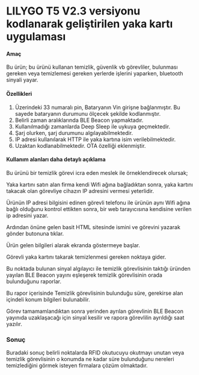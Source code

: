 # LILYGO T5 V2.3 versiyonu kodlanarak geliştirilen yaka kartı uygulaması

#### Amaç
Bu ürün; bu ürünü kullanan temizlik, güvenlik vb görevliler, bulunması gereken veya temizlemesi gereken yerlerde işlerini yaparken, bluetooth sinyali yayar.

#### Özellikleri
1. Üzerindeki 33 numaralı pin, Bataryanın Vin girişne bağlanmıştır. Bu sayede bataryanın durumunu ölçecek şekilde kodlanmıştır.
2. Belirli zaman aralıklarında BLE Beacon yapmaktadır.
3. Kullanılmadığı zamanlarda Deep Sleep ile uykuya geçmektedir.
4. Şarj olurken, şarj durumunu algılayabilmektedir.
5. IP adresi kullanılarak HTTP ile yaka kartına isim verilebilmektedir.
6. Uzaktan kodlanabilmektedir. OTA özelliği eklenmiştir.


#### Kullanım alanları daha detaylı açıklama
Bu ürünü bir temizlik görevi icra eden meslek ile örneklendirecek olursak;

Yaka kartını satın alan firma kendi Wifi ağına bağladıktan sonra, yaka kartını takacak olan görevliye cihazın IP adresini vermesi yeterlidir.

Ürünün IP adresi bilgisini edinen görevli telefonu ile ürünün aynı Wifi ağına bağlı olduğunu kontrol ettikten sonra, bir web tarayıcısına kendisine verilen ip adresini yazar.

Ardından önüne gelen basit HTML sitesinde ismini ve görevini yazarak gönder butonuna tıklar.

Ürün gelen bilgileri alarak ekranda göstermeye başlar.

Görevli yaka kartını takarak temizlenmesi gereken noktaya gider.

Bu noktada bulunan sinyal algılayıcı ile temizlik görevlisinin taktığı üründen yayılan BLE Beacon yayını eşleşerek temizlik görevlisinin orada bulunduğunu raporlar.

Bu rapor içerisinde Temizlik görevlisinin bulunduğu süre, gerekirse alan içindeli konum bilgileri bulunabilir.

Görev tamamamlandıktan sonra yerinden ayrılan görevlinin BLE Beacon yayınıda uzaklaşacağı için sinyal kesilir ve rapora görevlilin ayrıldığı saat yazılır.



### Sonuç
Buradaki sonuç belirli noktalarda RFID okutucuyu okutmayı unutan veya temizlik görevlisinin o konumda ne kadar süre bulunduğunu nereleri temizlediğini görmek isteyen firmalara çözüm olmaktadır.